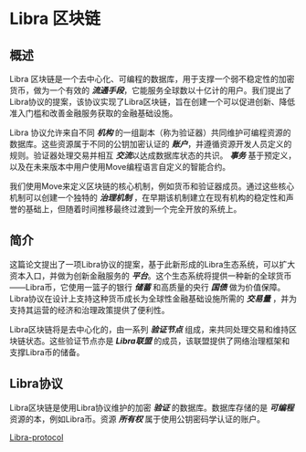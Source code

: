 # Libra 区块链
## 概述
Libra 区块链是一个去中心化、可编程的数据库，用于支撑一个弱不稳定性的加密货币，做为一个有效的 ***流通手段***，它能服务全球数以十亿计的用户。我们提出了Libra协议的提案，该协议实现了Libra区块链，旨在创建一个可以促进创新、降低准入门槛和改善金融服务获取的金融基础设施。

Libra 协议允许来自不同 ***机构*** 的一组副本（称为验证器）共同维护可编程资源的数据库。这些资源属于不同的公钥加密认证的 ***账户***，并遵循资源开发人员定义的规则。验证器处理交易并相互 ***交流***以达成数据库状态的共识。 ***事务*** 基于预定义，以及在未来版本中用户使用Move编程语言自定义的智能合约。

我们使用Move来定义区块链的核心机制，例如货币和验证器成员。通过这些核心机制可以创建一个独特的 ***治理机制*** ，在早期该机制建立在现有机构的稳定性和声誉的基础上，但随着时间推移最终过渡到一个完全开放的系统上。

## 简介

这篇论文提出了一项Libra协议的提案，基于此新形成的Libra生态系统，可以扩大资本入口，并做为创新金融服务的 ***平台***。这个生态系统将提供一种新的全球货币——Libra币，它使用一篮子的银行 ***储蓄*** 和高质量的央行 ***国债*** 做为价值保障。Libra协议在设计上支持这种货币成长为全球性金融基础设施所需的 ***交易量*** ，并为支持其运营的经济和治理政策提供了便利性。

Libra区块链将是去中心化的，由一系列 ***验证节点*** 组成，来共同处理交易和维持区块链状态。这些验证节点亦是 ***Libra联盟*** 的成员，该联盟提供了网络治理框架和支撑Libra币的储备。

## Libra协议

Libra区块链是使用Libra协议维护的加密 ***验证*** 的数据库。数据库存储的是 ***可编程*** 资源的本，例如Libra币。资源 ***所有权*** 属于使用公钥密码学认证的账户。

[Libra-protocol](./img/001-overview-of-the-Libra-protocol.png)